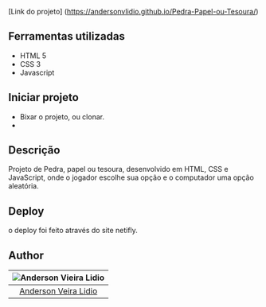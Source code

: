 [Link do projeto] (https://andersonvlidio.github.io/Pedra-Papel-ou-Tesoura/)

## Ferramentas utilizadas

- HTML 5
- CSS 3
- Javascript

## Iniciar projeto
 - Bixar o projeto, ou clonar.
 - 

## Descrição

Projeto de Pedra, papel ou tesoura, desenvolvido em HTML, CSS e JavaScript, onde o jogador escolhe sua opção e o computador uma opção aleatória.

## Deploy

o deploy foi feito através do site netifly.


## Author

| ![Anderson Vieira Lidio](https://avatars0.githubusercontent.com/u/59943925?s=400&u=56d24f89e2742b77de0ae9e9de2d0005f566395c&v=4) |
| :------------------------------------------------------------------------------------------------------------------------------: |
|                                     [Anderson Veira Lidio](https://github.comAndersonvlidio)                                     |

